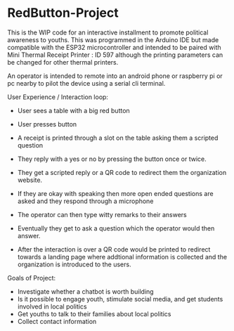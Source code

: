 # RedButton-Project
This is the WIP code for an interactive installment to promote political awareness to youths. 
This was programmed in the Arduino IDE but made compatible with the ESP32 microcontroller and intended to be paired with 
Mini Thermal Receipt Printer : ID 597 although the printing parameters can be changed for other thermal printers.

An operator is intended to remote into an android phone or raspberry pi or pc nearby to pilot the device using a serial cli terminal.

User Experience / Interaction loop:
- User sees a table with a big red button
- User presses button
- A receipt is printed through a slot on the table asking them a scripted question
- They reply with a yes or no by pressing the button once or twice.
- They get a scripted reply or a QR code to redirect them the organization website.

- If they are okay with speaking then more open ended questions are asked and they respond through a microphone 
-  The operator can then type witty remarks to their answers
-  Eventually they get to ask a question which the operator would then answer.
-  After the interaction is over a QR code would be printed to redirect towards a landing page where addtional information is collected and the organization is introduced to the users.

Goals of Project:
- Investigate whether a chatbot is worth building
- Is it possible to engage youth, stimulate social media, and get students involved in local politics
- Get youths to talk to their families about local politics
- Collect contact information
